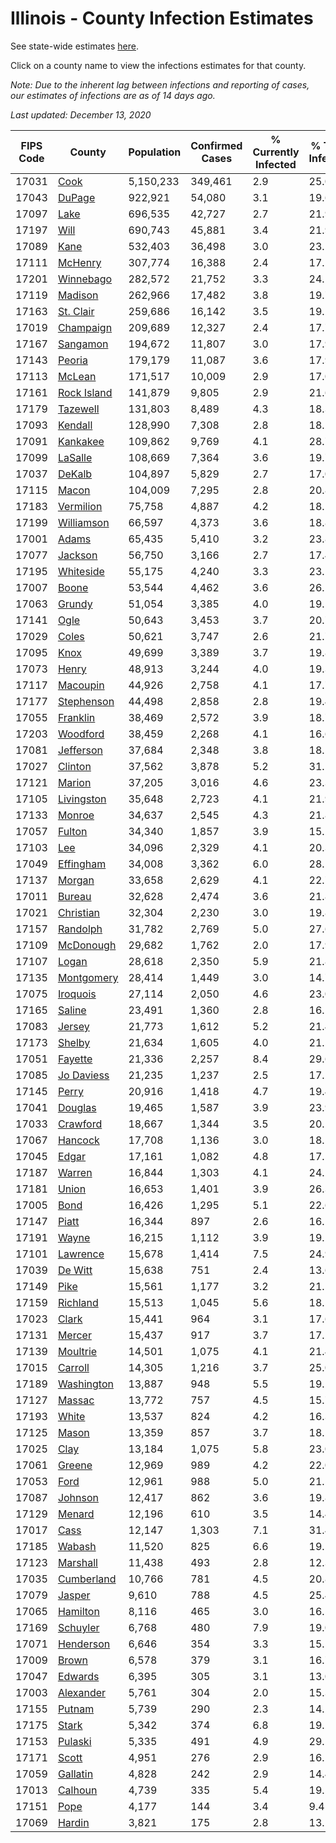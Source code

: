 # Illinois - County Infection Estimates

See state-wide estimates [here](/infections/us-il).

Click on a county name to view the infections estimates for that county.

*Note: Due to the inherent lag between infections and reporting of cases, our estimates of infections are as of 14 days ago.*

*Last updated: December 13, 2020*

|   FIPS Code |                     County |   Population |   Confirmed Cases |   % Currently Infected |   % Total Infected |
|-------------|----------------------------|--------------|-------------------|------------------------|--------------------|
|       17031 |               [Cook](cook) |    5,150,233 |           349,461 |                    2.9 |               25.0 |
|       17043 |           [DuPage](dupage) |      922,921 |            54,080 |                    3.1 |               19.6 |
|       17097 |               [Lake](lake) |      696,535 |            42,727 |                    2.7 |               21.9 |
|       17197 |               [Will](will) |      690,743 |            45,881 |                    3.4 |               21.9 |
|       17089 |               [Kane](kane) |      532,403 |            36,498 |                    3.0 |               23.1 |
|       17111 |         [McHenry](mchenry) |      307,774 |            16,388 |                    2.4 |               17.1 |
|       17201 |     [Winnebago](winnebago) |      282,572 |            21,752 |                    3.3 |               24.1 |
|       17119 |         [Madison](madison) |      262,966 |            17,482 |                    3.8 |               19.7 |
|       17163 |     [St. Clair](st.-clair) |      259,686 |            16,142 |                    3.5 |               19.2 |
|       17019 |     [Champaign](champaign) |      209,689 |            12,327 |                    2.4 |               17.7 |
|       17167 |       [Sangamon](sangamon) |      194,672 |            11,807 |                    3.0 |               17.9 |
|       17143 |           [Peoria](peoria) |      179,179 |            11,087 |                    3.6 |               17.9 |
|       17113 |           [McLean](mclean) |      171,517 |            10,009 |                    2.9 |               17.0 |
|       17161 | [Rock Island](rock-island) |      141,879 |             9,805 |                    2.9 |               21.6 |
|       17179 |       [Tazewell](tazewell) |      131,803 |             8,489 |                    4.3 |               18.3 |
|       17093 |         [Kendall](kendall) |      128,990 |             7,308 |                    2.8 |               18.2 |
|       17091 |       [Kankakee](kankakee) |      109,862 |             9,769 |                    4.1 |               28.7 |
|       17099 |         [LaSalle](lasalle) |      108,669 |             7,364 |                    3.6 |               19.7 |
|       17037 |           [DeKalb](dekalb) |      104,897 |             5,829 |                    2.7 |               17.0 |
|       17115 |             [Macon](macon) |      104,009 |             7,295 |                    2.8 |               20.8 |
|       17183 |     [Vermilion](vermilion) |       75,758 |             4,887 |                    4.2 |               18.1 |
|       17199 |   [Williamson](williamson) |       66,597 |             4,373 |                    3.6 |               18.8 |
|       17001 |             [Adams](adams) |       65,435 |             5,410 |                    3.2 |               23.8 |
|       17077 |         [Jackson](jackson) |       56,750 |             3,166 |                    2.7 |               17.4 |
|       17195 |     [Whiteside](whiteside) |       55,175 |             4,240 |                    3.3 |               23.1 |
|       17007 |             [Boone](boone) |       53,544 |             4,462 |                    3.6 |               26.1 |
|       17063 |           [Grundy](grundy) |       51,054 |             3,385 |                    4.0 |               19.5 |
|       17141 |               [Ogle](ogle) |       50,643 |             3,453 |                    3.7 |               20.7 |
|       17029 |             [Coles](coles) |       50,621 |             3,747 |                    2.6 |               21.7 |
|       17095 |               [Knox](knox) |       49,699 |             3,389 |                    3.7 |               19.8 |
|       17073 |             [Henry](henry) |       48,913 |             3,244 |                    4.0 |               19.3 |
|       17117 |       [Macoupin](macoupin) |       44,926 |             2,758 |                    4.1 |               17.7 |
|       17177 |   [Stephenson](stephenson) |       44,498 |             2,858 |                    2.8 |               19.4 |
|       17055 |       [Franklin](franklin) |       38,469 |             2,572 |                    3.9 |               18.7 |
|       17203 |       [Woodford](woodford) |       38,459 |             2,268 |                    4.1 |               16.6 |
|       17081 |     [Jefferson](jefferson) |       37,684 |             2,348 |                    3.8 |               18.5 |
|       17027 |         [Clinton](clinton) |       37,562 |             3,878 |                    5.2 |               31.1 |
|       17121 |           [Marion](marion) |       37,205 |             3,016 |                    4.6 |               23.3 |
|       17105 |   [Livingston](livingston) |       35,648 |             2,723 |                    4.1 |               21.9 |
|       17133 |           [Monroe](monroe) |       34,637 |             2,545 |                    4.3 |               21.8 |
|       17057 |           [Fulton](fulton) |       34,340 |             1,857 |                    3.9 |               15.2 |
|       17103 |                 [Lee](lee) |       34,096 |             2,329 |                    4.1 |               20.3 |
|       17049 |     [Effingham](effingham) |       34,008 |             3,362 |                    6.0 |               28.1 |
|       17137 |           [Morgan](morgan) |       33,658 |             2,629 |                    4.1 |               22.7 |
|       17011 |           [Bureau](bureau) |       32,628 |             2,474 |                    3.6 |               21.8 |
|       17021 |     [Christian](christian) |       32,304 |             2,230 |                    3.0 |               19.8 |
|       17157 |       [Randolph](randolph) |       31,782 |             2,769 |                    5.0 |               27.6 |
|       17109 |     [McDonough](mcdonough) |       29,682 |             1,762 |                    2.0 |               17.9 |
|       17107 |             [Logan](logan) |       28,618 |             2,350 |                    5.9 |               21.8 |
|       17135 |   [Montgomery](montgomery) |       28,414 |             1,449 |                    3.0 |               14.7 |
|       17075 |       [Iroquois](iroquois) |       27,114 |             2,050 |                    4.6 |               23.0 |
|       17165 |           [Saline](saline) |       23,491 |             1,360 |                    2.8 |               16.1 |
|       17083 |           [Jersey](jersey) |       21,773 |             1,612 |                    5.2 |               21.4 |
|       17173 |           [Shelby](shelby) |       21,634 |             1,605 |                    4.0 |               21.5 |
|       17051 |         [Fayette](fayette) |       21,336 |             2,257 |                    8.4 |               29.6 |
|       17085 |   [Jo Daviess](jo-daviess) |       21,235 |             1,237 |                    2.5 |               17.2 |
|       17145 |             [Perry](perry) |       20,916 |             1,418 |                    4.7 |               19.4 |
|       17041 |         [Douglas](douglas) |       19,465 |             1,587 |                    3.9 |               23.9 |
|       17033 |       [Crawford](crawford) |       18,667 |             1,344 |                    3.5 |               20.2 |
|       17067 |         [Hancock](hancock) |       17,708 |             1,136 |                    3.0 |               18.5 |
|       17045 |             [Edgar](edgar) |       17,161 |             1,082 |                    4.8 |               17.5 |
|       17187 |           [Warren](warren) |       16,844 |             1,303 |                    4.1 |               24.2 |
|       17181 |             [Union](union) |       16,653 |             1,401 |                    3.9 |               26.3 |
|       17005 |               [Bond](bond) |       16,426 |             1,295 |                    5.1 |               22.6 |
|       17147 |             [Piatt](piatt) |       16,344 |               897 |                    2.6 |               16.1 |
|       17191 |             [Wayne](wayne) |       16,215 |             1,112 |                    3.9 |               19.2 |
|       17101 |       [Lawrence](lawrence) |       15,678 |             1,414 |                    7.5 |               24.9 |
|       17039 |         [De Witt](de-witt) |       15,638 |               751 |                    2.4 |               13.6 |
|       17149 |               [Pike](pike) |       15,561 |             1,177 |                    3.2 |               21.5 |
|       17159 |       [Richland](richland) |       15,513 |             1,045 |                    5.6 |               18.5 |
|       17023 |             [Clark](clark) |       15,441 |               964 |                    3.1 |               17.6 |
|       17131 |           [Mercer](mercer) |       15,437 |               917 |                    3.7 |               17.2 |
|       17139 |       [Moultrie](moultrie) |       14,501 |             1,075 |                    4.1 |               21.4 |
|       17015 |         [Carroll](carroll) |       14,305 |             1,216 |                    3.7 |               25.0 |
|       17189 |   [Washington](washington) |       13,887 |               948 |                    5.5 |               19.2 |
|       17127 |           [Massac](massac) |       13,772 |               757 |                    4.5 |               15.7 |
|       17193 |             [White](white) |       13,537 |               824 |                    4.2 |               16.3 |
|       17125 |             [Mason](mason) |       13,359 |               857 |                    3.7 |               18.5 |
|       17025 |               [Clay](clay) |       13,184 |             1,075 |                    5.8 |               23.0 |
|       17061 |           [Greene](greene) |       12,969 |               989 |                    4.2 |               22.0 |
|       17053 |               [Ford](ford) |       12,961 |               988 |                    5.0 |               21.5 |
|       17087 |         [Johnson](johnson) |       12,417 |               862 |                    3.6 |               19.8 |
|       17129 |           [Menard](menard) |       12,196 |               610 |                    3.5 |               14.4 |
|       17017 |               [Cass](cass) |       12,147 |             1,303 |                    7.1 |               31.4 |
|       17185 |           [Wabash](wabash) |       11,520 |               825 |                    6.6 |               19.5 |
|       17123 |       [Marshall](marshall) |       11,438 |               493 |                    2.8 |               12.3 |
|       17035 |   [Cumberland](cumberland) |       10,766 |               781 |                    4.5 |               20.8 |
|       17079 |           [Jasper](jasper) |        9,610 |               788 |                    4.5 |               25.4 |
|       17065 |       [Hamilton](hamilton) |        8,116 |               465 |                    3.0 |               16.5 |
|       17169 |       [Schuyler](schuyler) |        6,768 |               480 |                    7.9 |               19.0 |
|       17071 |     [Henderson](henderson) |        6,646 |               354 |                    3.3 |               15.5 |
|       17009 |             [Brown](brown) |        6,578 |               379 |                    3.1 |               16.7 |
|       17047 |         [Edwards](edwards) |        6,395 |               305 |                    3.1 |               13.0 |
|       17003 |     [Alexander](alexander) |        5,761 |               304 |                    2.0 |               15.3 |
|       17155 |           [Putnam](putnam) |        5,739 |               290 |                    2.3 |               14.2 |
|       17175 |             [Stark](stark) |        5,342 |               374 |                    6.8 |               19.2 |
|       17153 |         [Pulaski](pulaski) |        5,335 |               491 |                    4.9 |               29.5 |
|       17171 |             [Scott](scott) |        4,951 |               276 |                    2.9 |               16.1 |
|       17059 |       [Gallatin](gallatin) |        4,828 |               242 |                    2.9 |               14.4 |
|       17013 |         [Calhoun](calhoun) |        4,739 |               335 |                    5.4 |               19.5 |
|       17151 |               [Pope](pope) |        4,177 |               144 |                    3.4 |                9.4 |
|       17069 |           [Hardin](hardin) |        3,821 |               175 |                    2.8 |               13.2 |